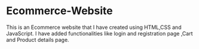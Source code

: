 # Ecommerce-Website
This is an Ecommerce website that I have created using HTML,CSS and JavaScript. I have added functionalities like login and registration page ,Cart and Product details page.  
